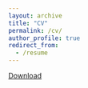 ```yaml
---
layout: archive
title: "CV"
permalink: /cv/
author_profile: true
redirect_from:
  - /resume
---
```

[Download](/files/cv.pdf)
